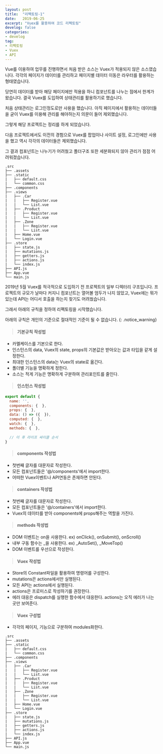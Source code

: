 ```yaml
---
layout: post
title:  "리펙토링-1"
date:   2019-06-25
excerpt: "Vuex를 활용하여 코드 리펙토링"
develog: false
categories:
- develog
tag:
- 리펙토링
- Vuex
- API
---
```


Vue를 이용하여 업무를 진행하면서 처음 받은 소스는 Vuex가 적용되지 않은 소스였습니다. 각각의 페이지가 데이터를 관리하고 페이지별 데이터 이동은 라우터를 활용하는 형태였습니다.

당연히 데이터를 받아 해당 페이지에만 적용을 하니 컴포넌트를 나누는 점에서 한계가 왔습니다. 결국 Vuex를 도입하여 상태관리를 활용하기로 했습니다.

처음 상태관리는 로그인정도로만 사용을 했습니다. 아직 페이지에서 활용하는 데이터들을 굳이 Vuex를 이용해 관리를 해야하는지 의문이 들어 제외했습니다.

그렇게 해당 프로젝트는 정리를 하게 되었습니다.

다음 프로젝트에서도 이전의 경험으로 Vuex를 팝업이나 사이트 설정, 로그인에만 사용을 했고 역시 각각의 데이터들은 제외했습니다.

그 결과 컴포넌트는 나누기가 어려웠고 폴더구조 또한 세분화되지 않아 관리가 점점 어려워졌습니다.

```
.src
├── .assets
├── .static
|   ├── default.css
|   └── common.css
├── .components
├── .views
|   ├── .Car
|   |   ├── Register.vue
|   |   └── List.vue
|   ├── .Product
|   |   ├── Register.vue
|   |   └── List.vue
|   ├── .Zone
|   |   ├── Register.vue
|   |   └── List.vue
|   ├── Home.vue
|   └── Login.vue
├── .store
|   ├── state.js
|   ├── mutations.js
|   ├── getters.js
|   ├── actions.js
|   └── index.js
├── API.js
├── App.vue
└── main.js
```

2019년 5월 Vuex를 적극적으로 도입하기 전 프로젝트의 일부 디렉터리 구조입니다. 프로젝트의 규모가 날마다 커지니 컴포넌트는 열어볼 엄두가 나지 않았고, Vuex에는 뭐가 있는데 API는 어디서 호출을 하는지 찾기도 어려웠습니다.

그래서 아래의 규칙을 정하여 리펙토링을 시작했습니다.

아래의 규칙은 개인의 기준으로 절대적인 기준이 될 수 없습니다. 
{: .notice_warning}

> #### 기본규칙 작성법
* 카멜케이스를 기본으로 한다.
* 인스턴스의 data, Vuex의 state, props의 기본값은 받아오는 값과 타입을 같게 설정한다.
* 최대한 인스턴스의 data는 Vuex의 state로 옮긴다.
* 폴더별 기능을 명확하게 정한다.
* 소스는 적게 기능은 명확하게 구분하여 관리포인트를 줄인다.

> #### 인스턴스 작성법
```javascript
export default {
  name: '',
  components: {  },
  props: {  },
  data: () => ({  }),
  computed: {  },
  watch: {  },
  methods: {  },
  
  // 이 후 라이프 싸이클 순서
}
```

> #### components 작성법
* 첫번째 글자를 대문자로 작성한다.
* 모든 컴포넌트들은 '@/components'에서 import한다.
* 어떠한 Vuex이벤트나 API연동은 존재하면 안된다.

> #### containers 작성법
* 첫번째 글자를 대문자로 작성한다.
* 모든 컴포넌트들은 '@/containers'에서 import한다.
* Vuex의 데이터를 받아 components에 props해주는 역할을 가진다.

> #### methods 작성법
* DOM 이벤트는 on을 사용한다. ex) onClick(), onSubmit(), onScroll()
* 내부 구동 함수는 _을 사용한다. ex) _AutoSet(), _MoveTop()
* DOM 이벤트를 우선으로 작성한다.

> #### Vuex 작성법
* Store의 Constant파일을 활용하여 명령어를 구성한다. 
* mutations은 actions에서만 실행된다.
* 모든 API는 actions에서 실행된다.
* actions은 프로미스로 작성하기를 권장한다.
* 에러 대응은 dispatch를 실행한 함수에서 대응한다. actions는 오직 에러가 나는 곳만 보여준다.

> #### Vuex 구성법
* 각각의 페이지, 기능으로 구분하여 modules화한다.

```
.src
├── .assets
├── .static
|   ├── default.css
|   └── common.css
├── .components
├── .views
|   ├── .Car
|   |   ├── Register.vue
|   |   └── List.vue
|   ├── .Product
|   |   ├── Register.vue
|   |   └── List.vue
|   ├── .Zone
|   |   ├── Register.vue
|   |   └── List.vue
|   ├── Home.vue
|   └── Login.vue
├── .store
|   ├── state.js
|   ├── mutations.js
|   ├── getters.js
|   ├── actions.js
|   └── index.js
├── API.js
├── App.vue
└── main.js
```
